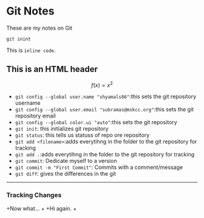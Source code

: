 # Git Notes

These are my notes on Git

```
git inint
```

This is `inline code`.

<h2> This is an HTML header </h2>

$$ f(x) = x^2$$

* `git config --global user.name "shyamals86"`:this sets the git repository username
* `git config --global user.email "subramas@mskcc.org"`:this sets the git repository email
* `git config --global color.ui "auto"`:this sets the git repository
* `git init`: this initializes git repository
* `git status`: this tells us statuss of repo ore repository
* `git add <filename>`:adds everytihng in the folder to the git repository for tracking
* `git add .`:adds everytihng in the folder to the git repository for tracking
* `git commit`: Dedicate myself to a version
* `git commit -m "First Commit"`: Commits with a comment/message
* `git diff`: gives the differences in the git

---

### Tracking Changes

+Now what...
+
+Hi again.
+
